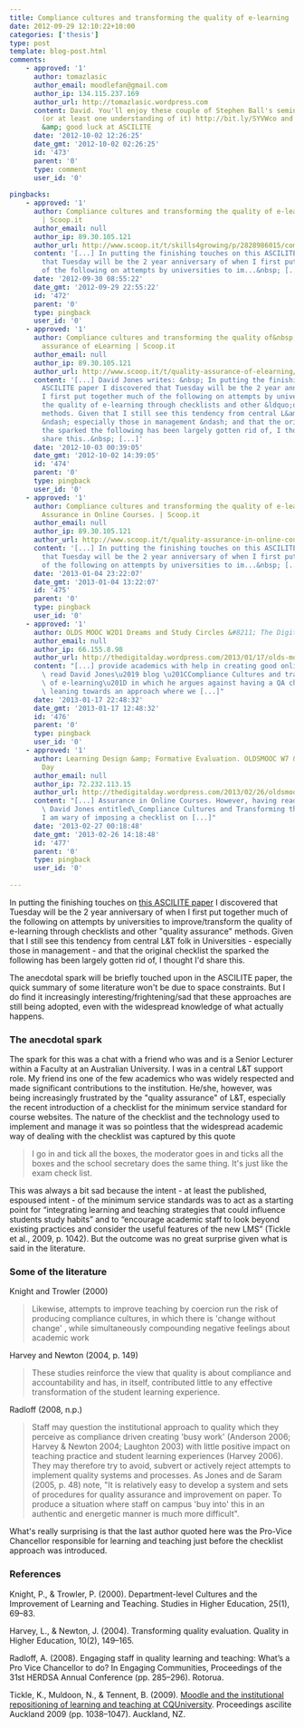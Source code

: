 ```yaml
---
title: Compliance cultures and transforming the quality of e-learning
date: 2012-09-29 12:10:22+10:00
categories: ['thesis']
type: post
template: blog-post.html
comments:
    - approved: '1'
      author: tomazlasic
      author_email: moodlefan@gmail.com
      author_ip: 134.115.237.169
      author_url: http://tomazlasic.wordpress.com
      content: David. You'll enjoy these couple of Stephen Ball's seminal papers on 'performativity'
        (or at least one understanding of it) http://bit.ly/SYVWco and http://bit.ly/SYW4sf  Cheers
        &amp; good luck at ASCILITE
      date: '2012-10-02 12:26:25'
      date_gmt: '2012-10-02 02:26:25'
      id: '473'
      parent: '0'
      type: comment
      user_id: '0'
    
pingbacks:
    - approved: '1'
      author: Compliance cultures and transforming the quality of e-learning | Skills4Growing
        | Scoop.it
      author_email: null
      author_ip: 89.30.105.121
      author_url: http://www.scoop.it/t/skills4growing/p/2828986015/compliance-cultures-and-transforming-the-quality-of-e-learning
      content: '[...] In putting the finishing touches on this ASCILITE paper I discovered
        that Tuesday will be the 2 year anniversary of when I first put together much
        of the following on attempts by universities to im...&nbsp; [...]'
      date: '2012-09-30 08:55:22'
      date_gmt: '2012-09-29 22:55:22'
      id: '472'
      parent: '0'
      type: pingback
      user_id: '0'
    - approved: '1'
      author: Compliance cultures and transforming the quality of&nbsp;e-learning | Quality
        assurance of eLearning | Scoop.it
      author_email: null
      author_ip: 89.30.105.121
      author_url: http://www.scoop.it/t/quality-assurance-of-elearning/p/2856157841/compliance-cultures-and-transforming-the-quality-of-e-learning
      content: '[...] David Jones writes: &nbsp; In putting the finishing touches on this
        ASCILITE paper I discovered that Tuesday will be the 2 year anniversary of when
        I first put together much of the following on attempts by universities to improve/transform
        the quality of e-learning through checklists and other &ldquo;quality assurance&rdquo;
        methods. Given that I still see this tendency from central L&amp;T folk in Universities
        &ndash; especially those in management &ndash; and that the original checklist
        the sparked the following has been largely gotten rid of, I thought I&rsquo;d
        share this..&nbsp; [...]'
      date: '2012-10-03 00:39:05'
      date_gmt: '2012-10-02 14:39:05'
      id: '474'
      parent: '0'
      type: pingback
      user_id: '0'
    - approved: '1'
      author: Compliance cultures and transforming the quality of e-learning | Quality
        Assurance in Online Courses. | Scoop.it
      author_email: null
      author_ip: 89.30.105.121
      author_url: http://www.scoop.it/t/quality-assurance-in-online-courses/p/3965916299/compliance-cultures-and-transforming-the-quality-of-e-learning
      content: '[...] In putting the finishing touches on this ASCILITE paper I discovered
        that Tuesday will be the 2 year anniversary of when I first put together much
        of the following on attempts by universities to im...&nbsp; [...]'
      date: '2013-01-04 23:22:07'
      date_gmt: '2013-01-04 13:22:07'
      id: '475'
      parent: '0'
      type: pingback
      user_id: '0'
    - approved: '1'
      author: OLDS MOOC W2D1 Dreams and Study Circles &#8211; The Digital Day
      author_email: null
      author_ip: 66.155.8.98
      author_url: http://thedigitalday.wordpress.com/2013/01/17/olds-mooc-w2d1-dreams-and-study-circles/
      content: "[...] provide academics with help in creating good online courses.\_ Having\
        \ read David Jones\u2019 blog \u201CCompliance Cultures and transforming the quality\
        \ of e-learning\u201D in which he argues against having a QA checklist I am now\
        \ leaning towards an approach where we [...]"
      date: '2013-01-17 22:48:32'
      date_gmt: '2013-01-17 12:48:32'
      id: '476'
      parent: '0'
      type: pingback
      user_id: '0'
    - approved: '1'
      author: Learning Design &amp; Formative Evaluation. OLDSMOOC W7 &#8211; The Digital
        Day
      author_email: null
      author_ip: 72.232.113.15
      author_url: http://thedigitalday.wordpress.com/2013/02/26/oldsmooc-w7/
      content: "[...] Assurance in Online Courses. However, having read a blog post by\
        \ David Jones entitled\_Compliance Cultures and Transforming the Quality of e-Learning\_\
        I am wary of imposing a checklist on [...]"
      date: '2013-02-27 00:18:48'
      date_gmt: '2013-02-26 14:18:48'
      id: '477'
      parent: '0'
      type: pingback
      user_id: '0'
    
---
```

In putting the finishing touches on [this ASCILITE paper](/blog2/the-life-and-death-of-webfuse-principles-for-learning-and-leading-into-the-future/) I discovered that Tuesday will be the 2 year anniversary of when I first put together much of the following on attempts by universities to improve/transform the quality of e-learning through checklists and other "quality assurance" methods. Given that I still see this tendency from central L&T folk in Universities - especially those in management - and that the original checklist the sparked the following has been largely gotten rid of, I thought I'd share this.

The anecdotal spark will be briefly touched upon in the ASCILITE paper, the quick summary of some literature won't be due to space constraints. But I do find it increasingly interesting/frightening/sad that these approaches are still being adopted, even with the widespread knowledge of what actually happens.

### The anecdotal spark

The spark for this was a chat with a friend who was and is a Senior Lecturer within a Faculty at an Australian University. I was in a central L&T support role. My friend ins one of the few academics who was widely respected and made significant contributions to the institution. He/she, however, was being increasingly frustrated by the "quality assurance" of L&T, especially the recent introduction of a checklist for the minimum service standard for course websites. The nature of the checklist and the technology used to implement and manage it was so pointless that the widespread academic way of dealing with the checklist was captured by this quote

> I go in and tick all the boxes, the moderator goes in and ticks all the boxes and the school secretary does the same thing. It's just like the exam check list.

This was always a bit sad because the intent - at least the published, espoused intent - of the minimum service standards was to act as a starting point for “integrating learning and teaching strategies that could influence students study habits” and to “encourage academic staff to look beyond existing practices and consider the useful features of the new LMS” (Tickle et al., 2009, p. 1042). But the outcome was no great surprise given what is said in the literature.

### Some of the literature

Knight and Trowler (2000)

> Likewise, attempts to improve teaching by coercion run the risk of producing compliance cultures, in which there is 'change without change' , while simultaneously compounding negative feelings about academic work

Harvey and Newton (2004, p. 149)

> These studies reinforce the view that quality is about compliance and accountability and has, in itself, contributed little to any effective transformation of the student learning experience.

Radloff (2008, n.p.)

> Staff may question the institutional approach to quality which they perceive as compliance driven creating 'busy work' (Anderson 2006; Harvey & Newton 2004; Laughton 2003) with little positive impact on teaching practice and student learning experiences (Harvey 2006). They may therefore try to avoid, subvert or actively reject attempts to implement quality systems and processes. As Jones and de Saram (2005, p. 48) note, "It is relatively easy to develop a system and sets of procedures for quality assurance and improvement on paper. To produce a situation where staff on campus 'buy into' this in an authentic and energetic manner is much more difficult".

What's really surprising is that the last author quoted here was the Pro-Vice Chancellor responsible for learning and teaching just before the checklist approach was introduced.

### References

Knight, P., & Trowler, P. (2000). Department-level Cultures and the Improvement of Learning and Teaching. Studies in Higher Education, 25(1), 69–83.

Harvey, L., & Newton, J. (2004). Transforming quality evaluation. Quality in Higher Education, 10(2), 149–165.

Radloff, A. (2008). Engaging staff in quality learning and teaching: What’s a Pro Vice Chancellor to do? In Engaging Communities, Proceedings of the 31st HERDSA Annual Conference (pp. 285–296). Rotorua.

Tickle, K., Muldoon, N., & Tennent, B. (2009). [Moodle and the institutional repositioning of learning and teaching at CQUniversity](http://www.ascilite.org.au/conferences/auckland09/procs/tickle.pdf). Proceedings ascilite Auckland 2009 (pp. 1038–1047). Auckland, NZ.